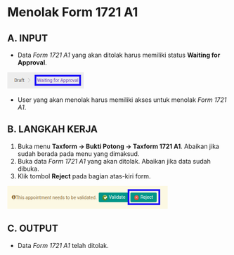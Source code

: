 # Menolak Form 1721 A1

## A. INPUT

* Data *Form 1721 A1* yang akan ditolak harus memiliki status **Waiting for Approval**.

![](../../img/1721a1/status-waiting-for-approval.png)

* User yang akan menolak harus memiliki akses untuk menolak *Form 1721 A1*.

## B. LANGKAH KERJA

1. Buka menu **Taxform -> Bukti Potong -> Taxform 1721 A1**. Abaikan jika sudah berada pada menu yang dimaksud.
2. Buka data *Form 1721 A1* yang akan ditolak. Abaikan jika data sudah dibuka.
3. Klik tombol **Reject** pada bagian atas-kiri form.

![](../../img/1721a1/tombol-reject.png)

## C. OUTPUT

* Data *Form 1721 A1* telah ditolak.
